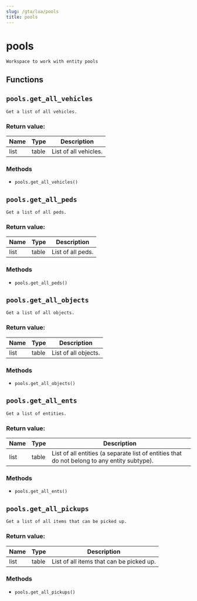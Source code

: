 ```yaml
---
slug: /gta/lua/pools
title: pools
---
```


# pools

```ebnf
Workspace to work with entity pools
```

## Functions

## `pools.get_all_vehicles`

`Get a list of all vehicles.`

### Return value:

| Name | Type  | Description           |
| ---- | ----- | --------------------- |
| list | table | List of all vehicles. |

### Methods

* `pools.get_all_vehicles()`

## `pools.get_all_peds`

`Get a list of all peds.`

### Return value:

| Name | Type  | Description       |
| ---- | ----- | ----------------- |
| list | table | List of all peds. |

### Methods

* `pools.get_all_peds()`

## `pools.get_all_objects`

`Get a list of all objects.`

### Return value:

| Name | Type  | Description          |
| ---- | ----- | -------------------- |
| list | table | List of all objects. |

### Methods

* `pools.get_all_objects()`

## `pools.get_all_ents`

`Get a list of entities.`

### Return value:

| Name | Type  | Description                                                                                  |
| ---- | ----- | -------------------------------------------------------------------------------------------- |
| list | table | List of all entities (a separate list of entities that do not belong to any entity subtype). |

### Methods

* `pools.get_all_ents()`

## `pools.get_all_pickups`

`Get a list of all items that can be picked up.`

### Return value:

| Name | Type  | Description                              |
| ---- | ----- | ---------------------------------------- |
| list | table | List of all items that can be picked up. |

### Methods

* `pools.get_all_pickups()`
